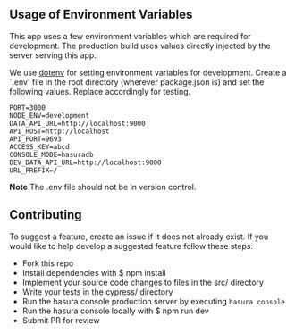 ## Usage of Environment Variables

This app uses a few environment variables which are required for development. The production build uses values directly injected by the server serving this app.

We use [dotenv](https://github.com/motdotla/dotenv) for setting environment variables for development. Create a `.env' file in the root directory (wherever package.json is) and set the following values. Replace accordingly for testing.

```
PORT=3000
NODE_ENV=development
DATA_API_URL=http://localhost:9000
API_HOST=http://localhost
API_PORT=9693
ACCESS_KEY=abcd
CONSOLE_MODE=hasuradb
DEV_DATA_API_URL=http://localhost:9000
URL_PREFIX=/
```

**Note**
The .env file should not be in version control.

## Contributing

To suggest a feature, create an issue if it does not already exist. If you would like to help develop a suggested feature follow these steps:

- Fork this repo
- Install dependencies with $ npm install
- Implement your source code changes to files in the src/ directory
- Write your tests in the cypress/ directory
- Run the hasura console production server by executing `hasura console`
- Run the hasura console locally with $ npm run dev
- Submit PR for review
